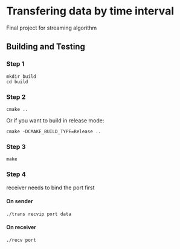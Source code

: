# Transfering data by time interval
Final project for streaming algorithm


## Building and Testing

### Step 1
```shell
mkdir build
cd build
```

### Step 2
```shell
cmake ..
```
Or if you want to build in release mode:
```shell
cmake -DCMAKE_BUILD_TYPE=Release ..
```

### Step 3
```shell
make
```

### Step 4

receiver needs to bind the port first

#### On sender
```shell
./trans recvip port data
```

#### On receiver
```shell
./recv port
```

